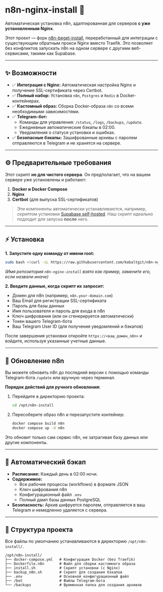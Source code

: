# n8n-nginx-install 🚀

Автоматическая установка n8n, адаптированная для серверов **с уже установленным Nginx**.

Этот проект — форк [n8n-beget-install](https://github.com/kalininlive/n8n-beget-install), переработанный для интеграции с существующим обратным прокси Nginx вместо Traefik. Это позволяет без конфликтов запускать n8n на одном сервере с другими веб-сервисами, такими как Supabase.

---

## ✨ Возможности

*   ✅ **Интеграция с Nginx:** Автоматическая настройка Nginx и получение SSL-сертификата через Certbot.
*   ✅ **Полный набор:** Установка `n8n`, `Postgres` и `Redis` в Docker-контейнерах.
*   ✅ **Кастомный образ:** Сборка Docker-образа `n8n` со всеми необходимыми зависимостями.
*   ✅ **Telegram-бот:**
    *   Команды для управления: `/status`, `/logs`, `/backups`, `/update`.
    *   Ежедневные автоматические бэкапы в 02:00.
    *   Уведомления о статусе установки и ошибках.
*   ✅ **Безопасные бэкапы:** Зашифрованные архивы с паролем отправляются в Telegram и не хранятся на сервере.

---

## ⚙️ Предварительные требования

Этот скрипт **не для чистого сервера**. Он предполагает, что на вашем сервере уже установлены и работают:

1.  **Docker и Docker Compose**
2.  **Nginx**
3.  **Certbot** (для выпуска SSL-сертификатов)

> Эти компоненты автоматически устанавливаются, например, скриптом установки [Supabase self-hosted](https://github.com/supabase/supabase). Наш скрипт идеально подходит для запуска **после** него.

---

## ⚡ Установка

**1. Запустите одну команду от имени root:**

```bash
sudo bash <(curl -sL https://raw.githubusercontent.com/kobaltgit/n8n-nginx-install/main/install.sh)
```
*(Имя репозитория `n8n-nginx-install` взято как пример, замените его, если назвали иначе)*

**2. Введите данные, когда скрипт их запросит:**

*   Домен для n8n (например, `n8n.your-domain.com`)
*   Ваш Email для регистрации SSL-сертификата
*   Пароль для базы данных
*   Имя пользователя и пароль для входа в n8n
*   Ключ шифрования (или он сгенерируется автоматически)
*   Токен вашего Telegram-бота
*   Ваш Telegram User ID (для получения уведомлений и бэкапов)

После завершения установки откройте `https://<ваш_домен_n8n>` и войдите, используя указанные учетные данные.

---

## 🔄 Обновление n8n

Вы можете обновить n8n до последней версии с помощью команды Telegram-бота `/update` или вручную через терминал.

**Порядок действий для ручного обновления:**

1.  Перейдите в директорию проекта:
    ```bash
    cd /opt/n8n-install
    ```

2.  Пересоберите образ n8n и перезапустите контейнер:
    ```bash
    docker compose build n8n
    docker compose up -d n8n
    ```
Это обновит только сам сервис n8n, не затрагивая базу данных или другие компоненты.

---

## 📅 Автоматический бэкап

*   **Расписание:** Каждый день в 02:00 ночи.
*   **Содержимое:**
    *   Все рабочие процессы (workflows) в формате JSON
    *   Ключ шифрования n8n
    *   Конфигурационный файл `.env`
    *   Полный дамп базы данных PostgreSQL
*   **Безопасность:** Архив шифруется паролем, отправляется в ваш Telegram и немедленно удаляется с сервера.

---

## 📄 Структура проекта

Все файлы по умолчанию устанавливаются в директорию `/opt/n8n-install/`.

```
/opt/n8n-install/
├── docker-compose.yml   # Конфигурация Docker (без Traefik)
├── Dockerfile.n8n       # Файл для сборки кастомного образа
├── install.sh           # Скрипт установки (с Nginx)
├── backup_n8n.sh        # Скрипт для создания бэкапов
├── .env                 # Основной конфигурационный файл
├── /bot                 # Файлы Telegram-бота
└── /backups             # Временная папка для создания архивов
```
